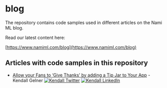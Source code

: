 # blog

The repository contains code samples used in different articles on the Nami ML blog.

Read our latest content here:

[https://www.namiml.com/blog](https://www.namiml.com/blog)

## Articles with code samples in this repository

- [Allow your Fans to ‘Give Thanks’ by adding a Tip Jar to Your App](https://www.namiml.com/blog/let-your-fans-support-your-app-with-a-tip-jar) - Kendall Gelner [![Kendall Twitter](https://nami-public-web.s3.us-east-2.amazonaws.com/Twitter_Social_Icon_Circle_Color_20px.png)](https://twitter.com/kendalldevdiary) [![Kendall LinkedIn](https://nami-public-web.s3.us-east-2.amazonaws.com/li-circle-20px.png)](https://www.linkedin.com/in/kendallgelner/)
